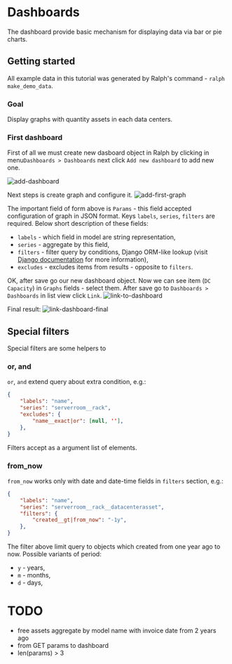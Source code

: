 # Dashboards

The dashboard provide basic mechanism for displaying data via bar or pie charts.


## Getting started
All example data in this tutorial was generated by Ralph's command - ``ralph make_demo_data``.

### Goal
Display graphs with quantity assets in each data centers.

### First dashboard
First of all we must create new dasboard object in Ralph by clicking in menu``Dashboards > Dashboards`` next click ``Add new dashboard`` to add new one.

![add-dashboard](/img/dashboard-create-dasboard.png "Add dashboard")


Next steps is create graph and configure it.
![add-first-graph](/img/dashboard-create-graph-dc.png "Add first-graph")

The important field of form above is ``Params`` - this field accepted configuration of graph in JSON format. Keys ``labels``, ``series``, ``filters`` are required.
Below short description of these fields:

  - ``labels`` - which field in model are string representation,
  - ``series`` - aggregate by this field,
  - ``filters`` - filter query by conditions, Django ORM-like lookup (visit [Django documentation](https://docs.djangoproject.com/en/1.8/ref/models/querysets/#id4) for more information),
  - ``excludes`` - excludes items from results - opposite to ``filters``.

OK, after save go our new dashboard object. Now we can see item (``DC Capacity``) in ``Graphs`` fields - select them. After save go to ``Dashboards > Dashboards`` in list view click ``Link``.
![link-to-dashboard](/img/dashboard-link.png "Link")

Final result:
![link-dashboard-final](/img/dashboard-final-dc.png "Final dashboard")


## Special filters
Special filters are some helpers to

### or, and
``or``, ``and`` extend query about extra condition, e.g.:
```json
{
    "labels": "name",
    "series": "serverroom__rack",
    "excludes": {
        "name__exact|or": [null, ''],
    },
}
```
Filters accept as a argument list of elements.

### from_now
``from_now`` works only with date and date-time fields in ``filters`` section, e.g.:
```json
{
    "labels": "name",
    "series": "serverroom__rack__datacenterasset",
    "filters": {
        "created__gt|from_now": "-1y",
    },
}
```
The filter above limit query to objects which created from one year ago to now. Possible variants of period:

  - ``y`` - years,
  - ``m`` - months,
  - ``d`` - days,



# TODO

  - free assets aggregate by model name with invoice date from 2 years ago
  - from GET params to dashboard
  - len(params) > 3
